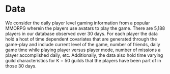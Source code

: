 
Data
====

We consider the daily player level gaming information from a popular MMORPG wherein the players use avatars to play the game. There are 5,188 players in our database observed over 30 days. For each player the data hold a host of time dependent covariates that are generated through the game-play and include current level of the game, number of friends, daily game time while playing player versus player mode, number of missions a player accomplished daily, etc. Additionally, the data also hold time varying guild characteristics for K = 50 guilds that the players have been part of in those 30 days.
